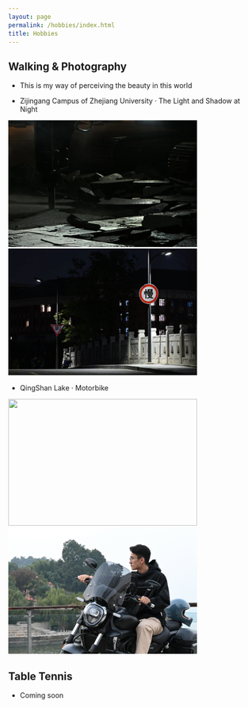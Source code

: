 ```yaml
---
layout: page
permalink: /hobbies/index.html
title: Hobbies
---
```



## Walking & Photography
- This is my way of perceiving the beauty in this world



- Zijingang Campus of Zhejiang University · The Light and Shadow at Night

<img src="blogs/web.assets/ZJG_Night/001.jpg" class="floatpic" width="381" height="256"> 
<img src="blogs/web.assets/ZJG_Night/002.jpg" class="floatpic" width="381" height="256"> 

- QingShan Lake · Motorbike

<img src="blogs/web.assets/QingShan_Lake/001.jpg" class="floatpic" width="381" height="256"> 
<img src="blogs/web.assets/QingShan_Lake/003.jpg" class="floatpic" width="381" height="256"> 

## Table Tennis

- Coming soon
